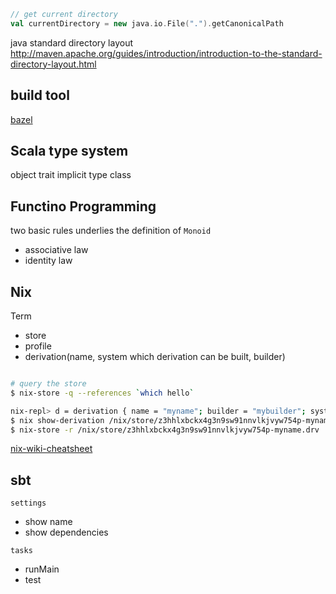 ```scala
// get current directory
val currentDirectory = new java.io.File(".").getCanonicalPath
```

java standard directory layout
http://maven.apache.org/guides/introduction/introduction-to-the-standard-directory-layout.html

## build tool

[bazel](https://bazel.build/)

## Scala type system

object
trait
implicit
type class

## Functino Programming

two basic rules underlies the definition of `Monoid`
- associative law
- identity law

## Nix

Term
- store
- profile
- derivation(name, system which derivation can be built, builder)


```bash

# query the store
$ nix-store -q --references `which hello`

nix-repl> d = derivation { name = "myname"; builder = "mybuilder"; system = "mysystem"; }
$ nix show-derivation /nix/store/z3hhlxbckx4g3n9sw91nnvlkjvyw754p-myname.drv
$ nix-store -r /nix/store/z3hhlxbckx4g3n9sw91nnvlkjvyw754p-myname.drv

```

[nix-wiki-cheatsheet](https://nixos.wiki/wiki/Cheatsheet)

## sbt

`settings`
- show name
- show dependencies

`tasks`
- runMain
- test

